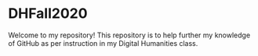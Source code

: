 # DHFall2020
Welcome to my repository!
This repository is to help further my knowledge of GitHub as per instruction in my Digital Humanities class.
